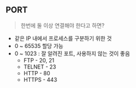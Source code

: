 ## PORT
> 한번에 둘 이상 연결해야 한다고 하면?
* 같은 IP 내에서 프로세스를 구분하기 위한 것
* 0 ~ 65535 할당 가능
* 0 ~ 1023 : 잘 알려진 포트, 사용하지 않는 것이 좋음
  * FTP - 20, 21
  * TELNET - 23
  * HTTP - 80
  * HTTPS - 443

